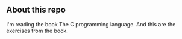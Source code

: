 ## About this repo
I'm reading the book The C programming language.
And this are the exercises from the book.
